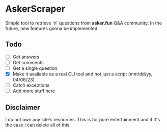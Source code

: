 # AskerScraper
Simple tool to retrieve 'n' questions from **asker.fun** Q&A community. In the future, new features gonna be implemented.

## Todo
 - [ ] Get answers
 - [ ] Get comments
 - [ ] Get a single question
 - [X] Make it available as a real CLI tool and not just a script (mm/dd/yy, 04/06/23)
 - [ ] Catch exceptions
 - [ ] Add more stuff here 

## Disclaimer
I do not own any site's resources. This is for pure entertainment and if it's the case I can delete all of this.
